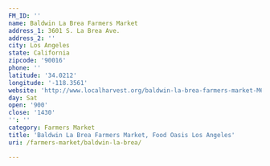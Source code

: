 ```yaml
---
FM_ID: ''
name: Baldwin La Brea Farmers Market
address_1: 3601 S. La Brea Ave.
address_2: ''
city: Los Angeles
state: California
zipcode: '90016'
phone: ''
latitude: '34.0212'
longitude: '-118.3561'
website: 'http://www.localharvest.org/baldwin-la-brea-farmers-market-M66674'
day: Sat
open: '900'
close: '1430'
'': ''
category: Farmers Market
title: 'Baldwin La Brea Farmers Market, Food Oasis Los Angeles'
uri: /farmers-market/baldwin-la-brea/

---
```

